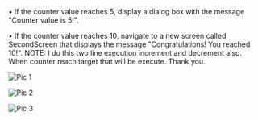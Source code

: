 •       If the counter value reaches 5, display a dialog box with the message "Counter value is 5!".

•       If the counter value reaches 10, navigate to a new screen called SecondScreen that displays the message "Congratulations! You reached 10!".
NOTE:
I do this two line execution increment and decrement also. When counter reach target that will be execute. Thank you.

![Pic 1](https://github.com/hredhayxz/Ostad-Flutter-App-Development-All/assets/60058949/c3bc240b-0167-4000-9087-ebb9dd28cca5)

![Pic 2](https://github.com/hredhayxz/Ostad-Flutter-App-Development-All/assets/60058949/6cd750d6-0ed2-4291-a484-20514571b304)

![Pic 3](https://github.com/hredhayxz/Ostad-Flutter-App-Development-All/assets/60058949/6fa762fd-05c5-4718-88ab-51b1a4f72d4d)
